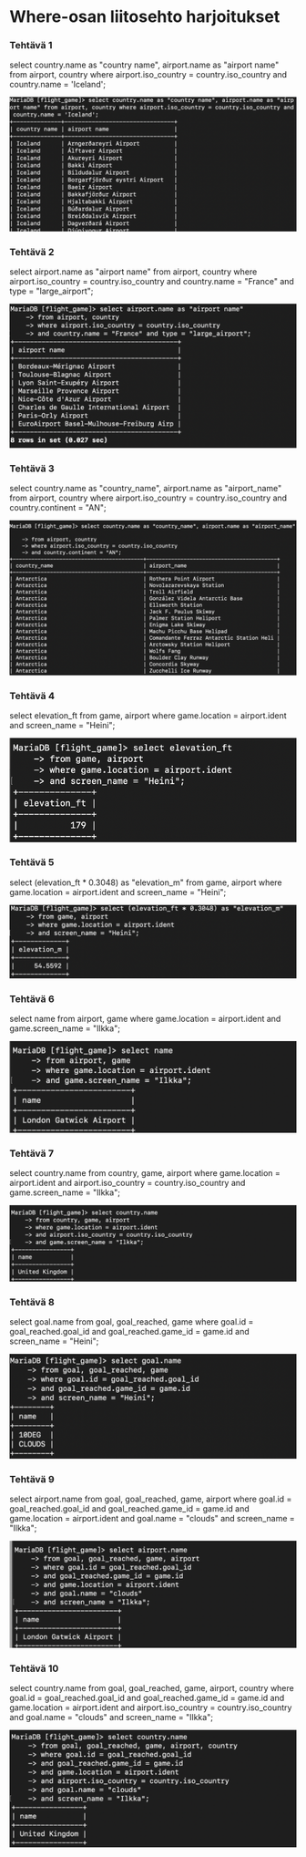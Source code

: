 # Where-osan liitosehto harjoitukset

### Tehtävä 1
select country.name as "country name", airport.name as "airport name"
from airport, country 
where airport.iso_country = country.iso_country and country.name = 'Iceland';

![kuva](./ruudunkappaukset/teht.2.1.png)

### Tehtävä 2
select airport.name as "airport name" 
from airport, country
where airport.iso_country = country.iso_country 
and country.name = "France" and type = "large_airport";

![kuva](./ruudunkappaukset/teht.2.2.png)

### Tehtävä 3
select country.name as "country_name", airport.name as "airport_name" 
from airport, country 
where airport.iso_country = country.iso_country 
and country.continent = "AN";

![kuva](./ruudunkappaukset/teht.2.3.png)

### Tehtävä 4
select elevation_ft
from game, airport
where game.location = airport.ident
and screen_name = "Heini";

![kuva](./ruudunkappaukset/teht.2.4.png)

### Tehtävä 5
select (elevation_ft * 0.3048) as "elevation_m"
from game, airport
where game.location = airport.ident
and screen_name = "Heini";

![kuva](./ruudunkappaukset/teht.2.5.png)

### Tehtävä 6
select name
from airport, game
where game.location = airport.ident
and game.screen_name = "Ilkka";

![kuva](./ruudunkappaukset/teht.2.6.png)

### Tehtävä 7
select country.name
from country, game, airport
where game.location = airport.ident 
and airport.iso_country = country.iso_country
and game.screen_name = "Ilkka";

![kuva](./ruudunkappaukset/teht.2.7.png)

### Tehtävä 8
select goal.name
from goal, goal_reached, game
where goal.id = goal_reached.goal_id
and goal_reached.game_id = game.id
and screen_name = "Heini";

![kuva](./ruudunkappaukset/teht.2.8.png)

### Tehtävä 9
select airport.name
from goal, goal_reached, game, airport
where goal.id = goal_reached.goal_id
and goal_reached.game_id = game.id
and game.location = airport.ident
and goal.name = "clouds"
and screen_name = "Ilkka";

![kuva](./ruudunkappaukset/teht.2.9.png)

### Tehtävä 10
select country.name
from goal, goal_reached, game, airport, country
where goal.id = goal_reached.goal_id
and goal_reached.game_id = game.id
and game.location = airport.ident
and airport.iso_country = country.iso_country
and goal.name = "clouds"
and screen_name = "Ilkka";

![kuva](./ruudunkappaukset/teht.2.10.png)

